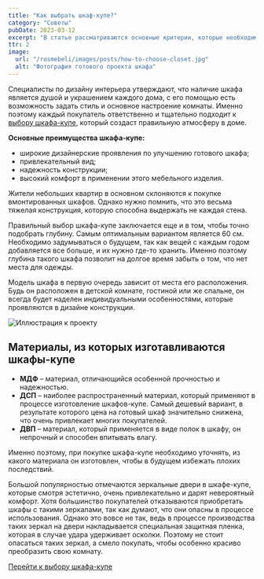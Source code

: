 ```yaml
---
title: "Как выбрать шкаф-купе?"
category: "Советы"
pubDate: 2023-03-12
excerpt: "В статье рассматриваются основные критерии, которые необходимо учитывать при выборе этого функционального предмета мебели."
ttr: 2
image:
  url: "/rosmebeli/images/posts/how-to-choose-closet.jpg"
  alt: "Фотография готового проекта шкафа"
---
```


Специалисты по дизайну интерьера утверждают, что наличие шкафа является душой и украшением каждого дома, с его помощью есть возможность задать стиль и основное настроение комнаты. Именно поэтому каждый покупатель ответственно и тщательно подходит к [выбору шкафа-купе](/rosmebeli/catalog), который создаст правильную атмосферу в доме.

**Основные преимущества шкафа-купе:**

- широкие дизайнерские проявления по улучшению готового шкафа;
- привлекательный вид;
- надежность конструкции;
- высокий комфорт в применении этого мебельного изделия.

Жители небольших квартир в основном склоняются к покупке вмонтированных шкафов. Однако нужно помнить, что это весьма тяжелая конструкция, которую способна выдержать не каждая стена.

Правильный выбор шкафа-купе заключается еще и в том, чтобы точно подобрать глубину. Самым оптимальным вариантом является 60 см. Необходимо задумываться о будущем, так как вещей с каждым годом добавляется все больше, и их нужно где-то хранить. Именно поэтому глубина такого шкафа позволит на долгое время забыть о том, что нет места для одежды.

Модель шкафа в первую очередь зависит от места его расположения. Будь он расположен в детской комнате, гостиной или же спальне, он всегда будет наделен индивидуальными особенностями, которые проявляются в дизайне конструкции.

![Иллюстрация к проекту](/rosmebeli/images/posts/how-to-choose-closet.jpg)

## Материалы, из которых изготавливаются шкафы-купе

- **МДФ** – материал, отличающийся особенной прочностью и надежностью.
- **ДСП** – наиболее распространенный материал, который применяют в процессе изготовление шкафов-купе. Самый дешевый вариант, в результате которого цена на готовый шкаф значительно снижена, что очень привлекает многих покупателей.
- **ДВП** – материал, который применяется в виде полок в шкафу, он непрочный и способен впитывать влагу.

Именно поэтому, при покупке шкафа-купе необходимо уточнять, из какого материала он изготовлен, чтобы в будущем избежать плохих последствий.

Большой популярностью отмечаются зеркальные двери в шкафе-купе, которые смотря эстетично, очень привлекательно и дарят невероятный комфорт. Хотя большинство покупателей отказываются приобретать шкафы с такими зеркалами, так как думают, что они опасны в процессе использования. Однако это вовсе не так, ведь в процессе производства таких зеркал на двери накладывается специальная защитная пленка, которая в случае удара удерживает осколки. Поэтому не стоит опасаться таких зеркал, а смело покупать, чтобы особенно красиво преобразить свою комнату.

[Перейти к выбору шкафа-купе](/rosmebeli/catalog)
